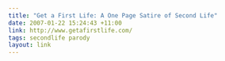 ```yaml
---
title: "Get a First Life: A One Page Satire of Second Life"
date: 2007-01-22 15:24:43 +11:00
link: http://www.getafirstlife.com/
tags: secondlife parody
layout: link
---
```

